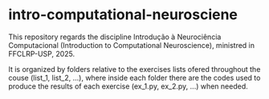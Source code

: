 # intro-computational-neurosciene
This repository regards the discipline Introdução à Neurociência Computacional (Introduction to Computational Neuroscience), ministred in FFCLRP-USP, 2025.

It is organized by folders relative to the exercises lists ofered throughout the couse (list_1, list_2, ...), where inside each folder there are the codes used to produce the results of each exercise (ex_1.py, ex_2.py, ...) when needed.
